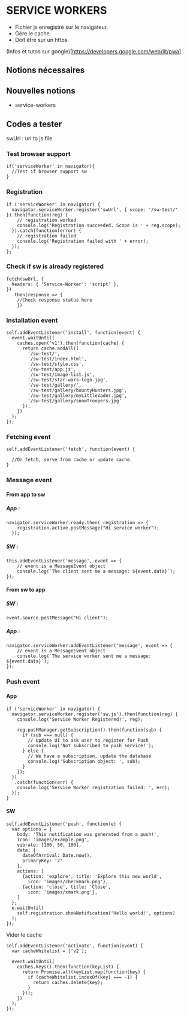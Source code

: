 # SERVICE WORKERS

- Fichier js enregistré sur le navigateur.
- Gère le cache.
- Doit être sur un https.

(Infos et tutos sur google)[https://developers.google.com/web/ilt/pwa]


## Notions nécessaires


## Nouvelles notions
- service-workers

## Codes a tester


swUrl : url to js file

### Test browser support
```
if('serviceWorker' in navigator){
  //Test if browser support sw
}
```

### Registration

```
if ('serviceWorker' in navigator) {
  navigator.serviceWorker.register('swUrl', { scope: '/sw-test/' }).then(function(reg) {
    // registration worked
    console.log('Registration succeeded. Scope is ' + reg.scope);
  }).catch(function(error) {
    // registration failed
    console.log('Registration failed with ' + error);
  });
};
```

### Check if sw is already registered

```
fetch(swUrl, {
  headers: { 'Service-Worker': 'script' },
})
  .then(response => {
    //Check response status here
    })
```


### Installation event

```
self.addEventListener('install', function(event) {
  event.waitUntil(
    caches.open('v1').then(function(cache) {
      return cache.addAll([
        '/sw-test/',
        '/sw-test/index.html',
        '/sw-test/style.css',
        '/sw-test/app.js',
        '/sw-test/image-list.js',
        '/sw-test/star-wars-logo.jpg',
        '/sw-test/gallery/',
        '/sw-test/gallery/bountyHunters.jpg',
        '/sw-test/gallery/myLittleVader.jpg',
        '/sw-test/gallery/snowTroopers.jpg'
      ]);
    })
  );
});

```


### Fetching event

```
self.addEventListener('fetch', function(event) {

  //On fetch, serve from cache or update cache.
}
```

### Message event

#### From app to sw

##### App :

```
navigator.serviceWorker.ready.then( registration => {
    registration.active.postMessage("Hi service worker");
  });
```

##### SW :
```
this.addEventListener('message', event => {
    // event is a MessageEvent object
    console.log(`The client sent me a message: ${event.data}`);
});
```

#### From sw to app

##### SW :

```
event.source.postMessage("Hi client");
```

##### App :
```
navigator.serviceWorker.addEventListener('message', event => {
    // event is a MessageEvent object
    console.log(`The service worker sent me a message: ${event.data}`);
});
```


### Push event

#### App

```
if ('serviceWorker' in navigator) {
  navigator.serviceWorker.register('sw.js').then(function(reg) {
    console.log('Service Worker Registered!', reg);

    reg.pushManager.getSubscription().then(function(sub) {
      if (sub === null) {
        // Update UI to ask user to register for Push
        console.log('Not subscribed to push service!');
      } else {
        // We have a subscription, update the database
        console.log('Subscription object: ', sub);
      }
    });
  })
   .catch(function(err) {
    console.log('Service Worker registration failed: ', err);
  });
}
```


#### SW
```
self.addEventListener('push', function(e) {
  var options = {
    body: 'This notification was generated from a push!',
    icon: 'images/example.png',
    vibrate: [100, 50, 100],
    data: {
      dateOfArrival: Date.now(),
      primaryKey: '2'
    },
    actions: [
      {action: 'explore', title: 'Explore this new world',
        icon: 'images/checkmark.png'},
      {action: 'close', title: 'Close',
        icon: 'images/xmark.png'},
    ]
  };
  e.waitUntil(
    self.registration.showNotification('Hello world!', options)
  );
});
```



Vider le cache

```
self.addEventListener('activate', function(event) {
  var cacheWhitelist = ['v2'];

  event.waitUntil(
    caches.keys().then(function(keyList) {
      return Promise.all(keyList.map(function(key) {
        if (cacheWhitelist.indexOf(key) === -1) {
          return caches.delete(key);
        }
      }));
    })
  );
});
```
